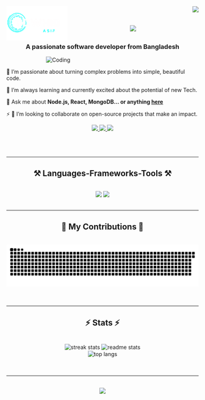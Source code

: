 
<img align="left"  height="90" width="160" src="https://github.com/TOWHID16/TOWHID16/blob/main/logo/logo2.png" />
<img align="right" src="https://visitor-badge.laobi.icu/badge?page_id=TOWHID16.TOWHID16" />

<h1 align="center">
    <img src="https://readme-typing-svg.herokuapp.com/?font=Righteous&size=35&center=true&vCenter=true&width=500&height=70&duration=4000&lines=Hi+There!+👋;+I'm+Towh!d+As!f😊;" />
</h1>

<h3 align="center">A passionate software developer from Bangladesh</h3>
<img align="right" alt="Coding" width="400" src="https://media.tenor.com/rePDfDWO3XoAAAAd/hacking.gif">

<br/>

<div align="left">
 
 🔭 I’m passionate about turning complex problems into simple, beautiful code.
 
 🌱 I’m always learning and currently excited about the potential of new Tech.

 💬 Ask me about **Node.js, React, MongoDB... or anything [here](https://github.com/TOWHID16/TOWHID16/issues)**

 ⚡ 👯 I’m looking to collaborate on open-source projects that make an impact.

</div>
 
<div align="center"> 
  <a href="mailto:towhidasif@gmail.com">
    <img src="https://img.shields.io/badge/Gmail-333333?style=for-the-badge&logo=gmail&logoColor=red" />
  </a>
  <a href="https://www.linkedin.com/in/towhidur-rahman-asif" target="_blank">
    <img src="https://img.shields.io/badge/LinkedIn-0077B5?style=for-the-badge&logo=linkedin&logoColor=white" target="_blank" />
  </a>
<!--   <a href="https://towhid16.github.io/towhidportfolio/" target="_blank"> -->
     <img src="https://img.shields.io/badge/Portfolio-FF5722?style=for-the-badge&logo=todoist&logoColor=white" target="_blank" /> <!-- sqlite, safari, google-chrome are other good icon options -->
  </a>
</div>
<br>
<br>
<br>

 <hr/>
 
<h2 align="center">⚒️ Languages-Frameworks-Tools ⚒️</h2>
<br/>
<div align="center">
    <img src="https://skillicons.dev/icons?i=react,bootstrap,mui,html,css,vscode,github,figma,tailwind,git,r" />
    <img src="https://skillicons.dev/icons?i=nodejs,python,javascript,typescript,express,firebase,mongodb,c,java,nextjs,mysql,flask" /><br>
</div>

<br/>
<hr/>

<div align="center">
  <h2>🐍 My Contributions 🐍</h2>
  <br>
  <img alt="snake eating my contributions" src="https://raw.githubusercontent.com/TOWHID16/TOWHID16/output/github-contribution-grid-snake.svg" />
  <br/><br/><br/>
</div>

<hr/>

<h2 align="center">⚡ Stats ⚡</h2>
<br>
<div align=center>
  <img width=390 src="https://github-readme-streak-stats.herokuapp.com/?user=TOWHID16&count_private=true&theme=react&border_radius=10" alt="streak stats"/>
  <img width=390 src="https://github-readme-stats.vercel.app/api?username=TOWHID16&count_private=true&show_icons=true&theme=react&rank_icon=github&border_radius=10" alt="readme stats" />
  <br/>
  <img width=325 align="center" src="https://github-readme-stats.vercel.app/api/top-langs/?username=TOWHID16&hide=HTML&langs_count=8&layout=compact&theme=react&border_radius=10&size_weight=0.5&count_weight=0.5&exclude_repo=github-readme-stats" alt="top langs" />
</div>
<br/><br/>
<hr/>
<br/>

<div align="center">
<a href="https://www.linkedin.com/in/towhidur-rahman-asif" target="_blank">
  <img src="https://img.shields.io/badge/Let's_Connect-0077B5?style=for-the-badge&logo=linkedin&logoColor=white" />
</a>
</a>
</a>
</div>

<br/>
